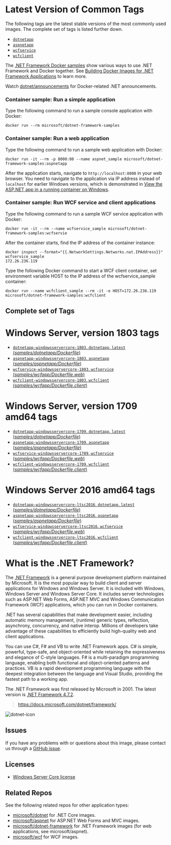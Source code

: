 # Latest Version of Common Tags

The following tags are the latest stable versions of the most commonly used images. The complete set of tags is listed further down.

- [`dotnetapp`](https://github.com/Microsoft/dotnet-framework-docker/blob/master/samples/dotnetapp/Dockerfile)
- [`aspnetapp`](https://github.com/Microsoft/dotnet-framework-docker/blob/master/samples/aspnetapp/Dockerfile)
- [`wcfservice`](https://github.com/Microsoft/dotnet-framework-docker/blob/master/samples/wcfapp/Dockerfile.web)
- [`wcfclient`](https://github.com/Microsoft/dotnet-framework-docker/blob/master/samples/wcfapp/Dockerfile.client)

The [.NET Framework Docker samples](https://github.com/Microsoft/dotnet-framework-docker/blob/master/samples/README.md) show various ways to use .NET Framework and Docker together. See [Building Docker Images for .NET Framework Applications](https://docs.microsoft.com/dotnet/framework/docker/) to learn more.

Watch [dotnet/announcements](https://github.com/dotnet/announcements/labels/Docker) for Docker-related .NET announcements.

### Container sample: Run a simple application

Type the following command to run a sample console application with Docker:

```console
docker run --rm microsoft/dotnet-framework-samples
```

### Container sample: Run a web application

Type the following command to run a sample web application with Docker:

```console
docker run -it --rm -p 8000:80 --name aspnet_sample microsoft/dotnet-framework-samples:aspnetapp
```

After the application starts, navigate to `http://localhost:8000` in your web browser. You need to navigate to the application via IP address instead of `localhost` for earlier Windows versions, which is demonstrated in [View the ASP.NET app in a running container on Windows](https://github.com/microsoft/dotnet-framework-docker/blob/master/samples/aspnetapp/README.md#view-the-aspnet-app-in-a-running-container-on-windows).

### Container sample: Run WCF service and client applications

Type the following command to run a sample WCF service application with Docker:

```console
docker run -it --rm --name wcfservice_sample microsoft/dotnet-framework-samples:wcfservie
```
After the container starts, find the IP address of the container instance:
```console
docker inspect --format="{{.NetworkSettings.Networks.nat.IPAddress}}" wcfservice_sample
172.26.236.119
```
Type the following Docker command to start a WCF client container, set environment variable HOST to the IP address of the wcfservice_sample container:
```console
docker run --name wcfclient_sample --rm -it -e HOST=172.26.236.119 microsoft/dotnet-framework-samples:wcfclient
```

## Complete set of Tags

# Windows Server, version 1803 tags

- [`dotnetapp-windowsservercore-1803`, `dotnetapp`, `latest` (*samples/dotnetapp/Dockerfile*)](https://github.com/Microsoft/dotnet-framework-docker/blob/master/samples/dotnetapp/Dockerfile)
- [`aspnetapp-windowsservercore-1803`, `aspnetapp` (*samples/aspnetapp/Dockerfile*)](https://github.com/Microsoft/dotnet-framework-docker/blob/master/samples/aspnetapp/Dockerfile)
- [`wcfservice-windowsservercore-1803`, `wcfservice` (*samples/wcfapp/Dockerfile.web*)](https://github.com/Microsoft/dotnet-framework-docker/blob/master/samples/wcfapp/Dockerfile.web)
- [`wcfclient-windowsservercore-1803`, `wcfclient` (*samples/wcfapp/Dockerfile.client*)](https://github.com/Microsoft/dotnet-framework-docker/blob/master/samples/wcfapp/Dockerfile.client)

# Windows Server, version 1709 amd64 tags

- [`dotnetapp-windowsservercore-1709`, `dotnetapp`, `latest` (*samples/dotnetapp/Dockerfile*)](https://github.com/Microsoft/dotnet-framework-docker/blob/master/samples/dotnetapp/Dockerfile)
- [`aspnetapp-windowsservercore-1709`, `aspnetapp` (*samples/aspnetapp/Dockerfile*)](https://github.com/Microsoft/dotnet-framework-docker/blob/master/samples/aspnetapp/Dockerfile)
- [`wcfservice-windowsservercore-1709`, `wcfservice` (*samples/wcfapp/Dockerfile.web*)](https://github.com/Microsoft/dotnet-framework-docker/blob/master/samples/wcfapp/Dockerfile.web)
- [`wcfclient-windowsservercore-1709`, `wcfclient` (*samples/wcfapp/Dockerfile.client*)](https://github.com/Microsoft/dotnet-framework-docker/blob/master/samples/wcfapp/Dockerfile.client)

# Windows Server 2016 amd64 tags

- [`dotnetapp-windowsservercore-ltsc2016`, `dotnetapp`, `latest` (*samples/dotnetapp/Dockerfile*)](https://github.com/Microsoft/dotnet-framework-docker/blob/master/samples/dotnetapp/Dockerfile)
- [`aspnetapp-windowsservercore-ltsc2016`, `aspnetapp` (*samples/aspnetapp/Dockerfile*)](https://github.com/Microsoft/dotnet-framework-docker/blob/master/samples/aspnetapp/Dockerfile)
- [`wcfservice-windowsservercore-ltsc2016`, `wcfservice` (*samples/wcfapp/Dockerfile.web*)](https://github.com/Microsoft/dotnet-framework-docker/blob/master/samples/wcfapp/Dockerfile.web)
- [`wcfclient-windowsservercore-ltsc2016`, `wcfclient` (*samples/wcfapp/Dockerfile.client*)](https://github.com/Microsoft/dotnet-framework-docker/blob/master/samples/wcfapp/Dockerfile.client)

# What is the .NET Framework?

The [.NET Framework](https://www.microsoft.com/net/framework) is a general purpose development platform maintained by Microsoft. It is the most popular way to build client and server applications for Windows and Windows Server. It is included with Windows, Windows Server and Windows Server Core. It includes server technologies such as ASP.NET Web Forms, ASP.NET MVC and Windows Communication Framework (WCF) applications, which you can run in Docker containers.

.NET has several capabilities that make development easier, including automatic memory management, (runtime) generic types, reflection, asynchrony, concurrency, and native interop. Millions of developers take advantage of these capabilities to efficiently build high-quality web and client applications.

You can use C#, F# and VB to write .NET Framework apps. C# is simple, powerful, type-safe, and object-oriented while retaining the expressiveness and elegance of C-style languages. F# is a multi-paradigm programming language, enabling both functional and object-oriented patterns and practices. VB is a rapid development programming language with the deepest integration between the language and Visual Studio, providing the fastest path to a working app.   

The .NET Framework was first released by Microsoft in 2001. The latest version is [.NET Framework 4.7.2](https://www.microsoft.com/net/framework).

> https://docs.microsoft.com/dotnet/framework/

![dotnet-icon](https://cloud.githubusercontent.com/assets/2608468/19951790/a0458278-a11d-11e6-86e4-660aaa22aa3c.png)

## Issues

If you have any problems with or questions about this image, please contact us through a [GitHub issue](https://github.com/microsoft/dotnet-framework-docker/issues).

## Licenses

* [Windows Server Core license](https://hub.docker.com/r/microsoft/windowsservercore/)

## Related Repos

See the following related repos for other application types:

* [microsoft/dotnet](https://hub.docker.com/r/microsoft/dotnet/) for .NET Core images.
* [microsoft/aspnet](https://hub.docker.com/r/microsoft/aspnet/) for ASP.NET Web Forms and MVC images.
* [microsoft/dotnet-framework](https://hub.docker.com/r/microsoft/dotnet-framework/) for .NET Framework images (for web applications, see microsoft/aspnet).
* [microsoft/wcf](https://hub.docker.com/r/microsoft/wcf/) for WCF images.
